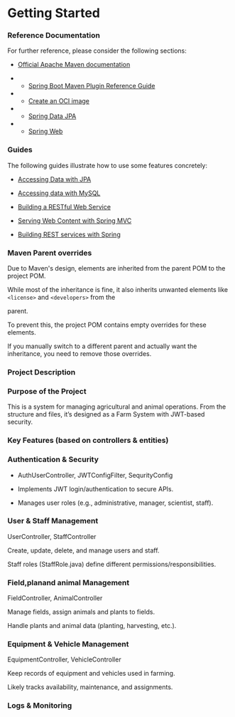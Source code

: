 



# Getting Started


### Reference Documentation


For further reference, please consider the following sections:


* [Official Apache Maven documentation](https://maven.apache.org/guides/index.html)

* * [Spring Boot Maven Plugin Reference Guide](https://docs.spring.io/spring-boot/3.3.5/maven-plugin)

* * [Create an OCI image](https://docs.spring.io/spring-boot/3.3.5/maven-plugin/build-image.html)

* * [Spring Data JPA](https://docs.spring.io/spring-boot/3.3.5/reference/data/sql.html#data.sql.jpa-and-spring-data)

* * [Spring Web](https://docs.spring.io/spring-boot/3.3.5/reference/web/servlet.html)


### Guides


The following guides illustrate how to use some features concretely:


* [Accessing Data with JPA](https://spring.io/guides/gs/accessing-data-jpa/)

* [Accessing data with MySQL](https://spring.io/guides/gs/accessing-data-mysql/)

* [Building a RESTful Web Service](https://spring.io/guides/gs/rest-service/)

* [Serving Web Content with Spring MVC](https://spring.io/guides/gs/serving-web-content/)

* [Building REST services with Spring](https://spring.io/guides/tutorials/rest/)



### Maven Parent overrides


Due to Maven's design, elements are inherited from the parent POM to the project POM.

While most of the inheritance is fine, it also inherits unwanted elements like `<license>` and `<developers>` from the

parent.


To prevent this, the project POM contains empty overrides for these elements.

If you manually switch to a different parent and actually want the inheritance, you need to remove those overrides.



### Project Description
### Purpose of the Project

This is a  system for managing agricultural and animal operations.
From the structure and files, it’s designed as a Farm System with JWT-based security.

### Key Features (based on controllers & entities)

### Authentication & Security

* AuthUserController, JWTConfigFilter, SequrityConfig

* Implements JWT login/authentication to secure APIs.

* Manages user roles (e.g., administrative, manager, scientist, staff).

### User & Staff Management

UserController, StaffController

Create, update, delete, and manage users and staff.

Staff roles (StaffRole.java) define different permissions/responsibilities.

### Field,planand animal Management

FieldController, AnimalController

Manage fields, assign animals and plants to fields.

Handle plants and animal data (planting, harvesting, etc.).

### Equipment & Vehicle Management

EquipmentController, VehicleController

Keep records of equipment and vehicles used in farming.

Likely tracks availability, maintenance, and assignments.

### Logs & Monitoring
































